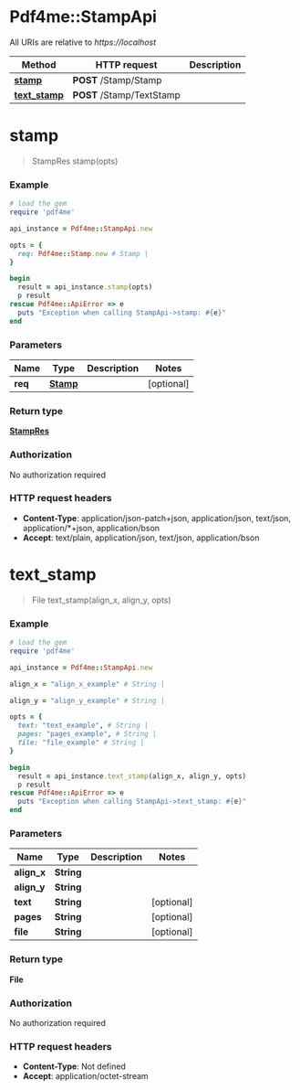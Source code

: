 # Pdf4me::StampApi

All URIs are relative to *https://localhost*

Method | HTTP request | Description
------------- | ------------- | -------------
[**stamp**](StampApi.md#stamp) | **POST** /Stamp/Stamp | 
[**text_stamp**](StampApi.md#text_stamp) | **POST** /Stamp/TextStamp | 


# **stamp**
> StampRes stamp(opts)



### Example
```ruby
# load the gem
require 'pdf4me'

api_instance = Pdf4me::StampApi.new

opts = { 
  req: Pdf4me::Stamp.new # Stamp | 
}

begin
  result = api_instance.stamp(opts)
  p result
rescue Pdf4me::ApiError => e
  puts "Exception when calling StampApi->stamp: #{e}"
end
```

### Parameters

Name | Type | Description  | Notes
------------- | ------------- | ------------- | -------------
 **req** | [**Stamp**](Stamp.md)|  | [optional] 

### Return type

[**StampRes**](StampRes.md)

### Authorization

No authorization required

### HTTP request headers

 - **Content-Type**: application/json-patch+json, application/json, text/json, application/*+json, application/bson
 - **Accept**: text/plain, application/json, text/json, application/bson



# **text_stamp**
> File text_stamp(align_x, align_y, opts)



### Example
```ruby
# load the gem
require 'pdf4me'

api_instance = Pdf4me::StampApi.new

align_x = "align_x_example" # String | 

align_y = "align_y_example" # String | 

opts = { 
  text: "text_example", # String | 
  pages: "pages_example", # String | 
  file: "file_example" # String | 
}

begin
  result = api_instance.text_stamp(align_x, align_y, opts)
  p result
rescue Pdf4me::ApiError => e
  puts "Exception when calling StampApi->text_stamp: #{e}"
end
```

### Parameters

Name | Type | Description  | Notes
------------- | ------------- | ------------- | -------------
 **align_x** | **String**|  | 
 **align_y** | **String**|  | 
 **text** | **String**|  | [optional] 
 **pages** | **String**|  | [optional] 
 **file** | **String**|  | [optional] 

### Return type

**File**

### Authorization

No authorization required

### HTTP request headers

 - **Content-Type**: Not defined
 - **Accept**: application/octet-stream



